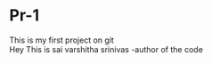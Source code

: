 # Pr-1
This is my first project on git
</br>
Hey This is sai varshitha srinivas -author of the code
